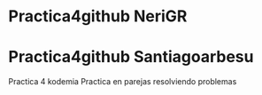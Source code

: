 # Practica4github NeriGR
# Practica4github Santiagoarbesu
Practica 4 kodemia 
Practica en parejas resolviendo problemas
